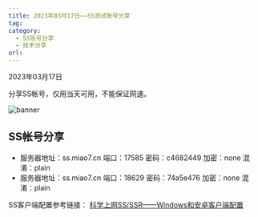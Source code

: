 ```yaml
---
title: 2023年03月17日——SS测试账号分享
tag:
category: 
  - SS账号分享
  - 技术分享
url: 
---
```


2023年03月17日

分享SS帐号，仅用当天可用，不能保证网速。


![banner](https://blog.miao7.cn/wp-content/uploads/2023/03/Pasted-28.png)

## SS帐号分享

+ 服务器地址：ss.miao7.cn   端口：17585  密码：c4682449 加密：none 混淆：plain 
+ 服务器地址：ss.miao7.cn   端口：18629  密码：74a5e476 加密：none 混淆：plain 




SS客户端配置参考链接：
[科学上网SS/SSR——Windows和安卓客户端配置](https://blog.miao7.cn/index.php/2023/03/17/%e7%a7%91%e5%ad%a6%e4%b8%8a%e7%bd%91ss-ssr-windows%e5%92%8c%e5%ae%89%e5%8d%93%e5%ae%a2%e6%88%b7%e7%ab%af%e9%85%8d%e7%bd%ae/)


  